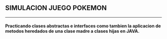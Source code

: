 ## SIMULACION JUEGO POKEMON

---

#### Practicando clases abstractas e interfaces como tambien la aplicacion de metodos heredados de una clase madre a clases hijas en JAVA.
